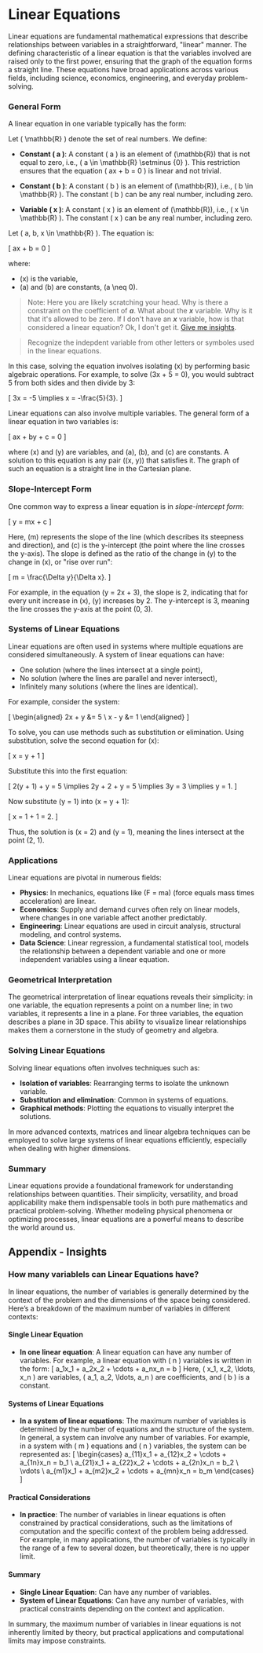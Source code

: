 # Linear Equations

Linear equations are fundamental mathematical expressions that describe relationships between variables in a straightforward, "linear" manner. The defining characteristic of a linear equation is that the variables involved are raised only to the first power, ensuring that the graph of the equation forms a straight line. These equations have broad applications across various fields, including science, economics, engineering, and everyday problem-solving.

### General Form

A linear equation in one variable typically has the form:

Let \( \mathbb{R} \) denote the set of real numbers. We define:

- **Constant \( a \)**: A constant \( a \) is an element of \(\mathbb{R}\) that is not equal to zero, i.e., \( a \in \mathbb{R} \setminus \{0\} \). This restriction ensures that the equation \( ax + b = 0 \) is linear and not trivial.

- **Constant \( b \)**: A constant \( b \) is an element of \(\mathbb{R}\), i.e., \( b \in \mathbb{R} \). The constant \( b \) can be any real number, including zero.

- **Variable \( x \)**: A constant \( x \) is an element of \(\mathbb{R}\), i.e., \( x \in \mathbb{R} \). The constant \( x \) can be any real number, including zero.

Let \( a, b, x \in \mathbb{R} \). The equation is:

\[
ax + b = 0
\]

where:

- \(x\) is the variable,
- \(a\) and \(b\) are constants, \(a \neq 0\).

>Note: Here you are likely scratching your head.  Why is there a constraint on the coefficient of **$a$**.  What about the **$x$** variable. Why is it that it's allowed to be zero. If I don't have an **$x$**  variable, how is that considered a linear equation? Ok, I don't get it. [Give me insights](insights-a-nonzero.md).


> Recognize the indepdent variable from other letters or symboles used in the linear equations.

In this case, solving the equation involves isolating \(x\) by performing basic algebraic operations. For example, to solve \(3x + 5 = 0\), you would subtract 5 from both sides and then divide by 3:

\[
3x = -5 \implies x = -\frac{5}{3}.
\]

Linear equations can also involve multiple variables. The general form of a linear equation in two variables is:

\[
ax + by + c = 0
\]

where \(x\) and \(y\) are variables, and \(a\), \(b\), and \(c\) are constants. A solution to this equation is any pair \((x, y)\) that satisfies it. The graph of such an equation is a straight line in the Cartesian plane.

### Slope-Intercept Form

One common way to express a linear equation is in *slope-intercept form*:

\[
y = mx + c
\]

Here, \(m\) represents the slope of the line (which describes its steepness and direction), and \(c\) is the y-intercept (the point where the line crosses the y-axis). The slope is defined as the ratio of the change in \(y\) to the change in \(x\), or "rise over run":

\[
m = \frac{\Delta y}{\Delta x}.
\]

For example, in the equation \(y = 2x + 3\), the slope is 2, indicating that for every unit increase in \(x\), \(y\) increases by 2. The y-intercept is 3, meaning the line crosses the y-axis at the point (0, 3).

### Systems of Linear Equations

Linear equations are often used in systems where multiple equations are considered simultaneously. A system of linear equations can have:

- One solution (where the lines intersect at a single point),
- No solution (where the lines are parallel and never intersect),
- Infinitely many solutions (where the lines are identical).

For example, consider the system:

\[
\begin{aligned}
2x + y &= 5 \\
x - y &= 1
\end{aligned}
\]

To solve, you can use methods such as substitution or elimination. Using substitution, solve the second equation for \(x\):

\[
x = y + 1
\]

Substitute this into the first equation:

\[
2(y + 1) + y = 5 \implies 2y + 2 + y = 5 \implies 3y = 3 \implies y = 1.
\]

Now substitute \(y = 1\) into \(x = y + 1\):

\[
x = 1 + 1 = 2.
\]

Thus, the solution is \(x = 2\) and \(y = 1\), meaning the lines intersect at the point (2, 1).

### Applications

Linear equations are pivotal in numerous fields:

- **Physics**: In mechanics, equations like \(F = ma\) (force equals mass times acceleration) are linear.
- **Economics**: Supply and demand curves often rely on linear models, where changes in one variable affect another predictably.
- **Engineering**: Linear equations are used in circuit analysis, structural modeling, and control systems.
- **Data Science**: Linear regression, a fundamental statistical tool, models the relationship between a dependent variable and one or more independent variables using a linear equation.

### Geometrical Interpretation

The geometrical interpretation of linear equations reveals their simplicity: in one variable, the equation represents a point on a number line; in two variables, it represents a line in a plane. For three variables, the equation describes a plane in 3D space. This ability to visualize linear relationships makes them a cornerstone in the study of geometry and algebra.

### Solving Linear Equations

Solving linear equations often involves techniques such as:

- **Isolation of variables**: Rearranging terms to isolate the unknown variable.
- **Substitution and elimination**: Common in systems of equations.
- **Graphical methods**: Plotting the equations to visually interpret the solutions.

In more advanced contexts, matrices and linear algebra techniques can be employed to solve large systems of linear equations efficiently, especially when dealing with higher dimensions.

### Summary

Linear equations provide a foundational framework for understanding relationships between quantities. Their simplicity, versatility, and broad applicability make them indispensable tools in both pure mathematics and practical problem-solving. Whether modeling physical phenomena or optimizing processes, linear equations are a powerful means to describe the world around us.

## Appendix - Insights

### How many variablels can Linear Equations have?

In linear equations, the number of variables is generally determined by the context of the problem and the dimensions of the space being considered. Here’s a breakdown of the maximum number of variables in different contexts:

#### Single Linear Equation
- **In one linear equation**: A linear equation can have any number of variables. For example, a linear equation with \( n \) variables is written in the form:
  \[
  a_1x_1 + a_2x_2 + \cdots + a_nx_n = b
  \]
  Here, \( x_1, x_2, \ldots, x_n \) are variables, \( a_1, a_2, \ldots, a_n \) are coefficients, and \( b \) is a constant.

#### Systems of Linear Equations
- **In a system of linear equations**: The maximum number of variables is determined by the number of equations and the structure of the system. In general, a system can involve any number of variables. For example, in a system with \( m \) equations and \( n \) variables, the system can be represented as:
  \[
  \begin{cases}
  a_{11}x_1 + a_{12}x_2 + \cdots + a_{1n}x_n = b_1 \\
  a_{21}x_1 + a_{22}x_2 + \cdots + a_{2n}x_n = b_2 \\
  \vdots \\
  a_{m1}x_1 + a_{m2}x_2 + \cdots + a_{mn}x_n = b_m
  \end{cases}
  \]

#### Practical Considerations
- **In practice**: The number of variables in linear equations is often constrained by practical considerations, such as the limitations of computation and the specific context of the problem being addressed. For example, in many applications, the number of variables is typically in the range of a few to several dozen, but theoretically, there is no upper limit.

#### Summary
- **Single Linear Equation**: Can have any number of variables.
- **System of Linear Equations**: Can have any number of variables, with practical constraints depending on the context and application.

In summary, the maximum number of variables in linear equations is not inherently limited by theory, but practical applications and computational limits may impose constraints.